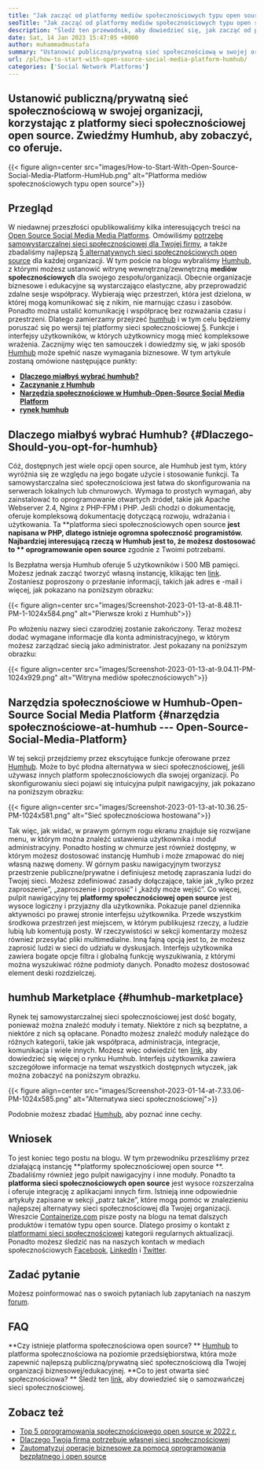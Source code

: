 ```yaml
---
title: "Jak zacząć od platformy mediów społecznościowych typu open source | Humhub" 
seoTitle: "Jak zacząć od platformy mediów społecznościowych typu open source | Humhub" 
description: "Śledź ten przewodnik, aby dowiedzieć się, jak zacząć od platformy społecznościowej open source. Oferuje bogatą pulpit nawigacyjny wraz z wieloma funkcjami na poziomie przedsiębiorstwa." 
date: Sat, 14 Jan 2023 15:47:05 +0000
author: muhammadmustafa
summary: "Ustanowić publiczną/prywatną sieć społecznościową w swojej organizacji, korzystając z platformy sieci społecznościowej open source. Zwiedźmy Humhub, aby zobaczyć, co oferuje." 
url: /pl/how-to-start-with-open-source-social-media-platform-humhub/
categories: ['Social Network Platforms']
---
```


## Ustanowić publiczną/prywatną sieć społecznościową w swojej organizacji, korzystając z platformy sieci społecznościowej open source. Zwiedźmy Humhub, aby zobaczyć, co oferuje.

{{< figure align=center src="images/How-to-Start-With-Open-Source-Social-Media-Platform-HumHub.png" alt="Platforma mediów społecznościowych typu open source">}}


## Przegląd
W niedawnej przeszłości opublikowaliśmy kilka interesujących treści na [Open Source Social Media Media Platforms][1]. Omówiliśmy [potrzebę samowystarczalnej sieci społecznościowej dla Twojej firmy][2], a także zbadaliśmy najlepszą [5 alternatywnych sieci społecznościowych open source][3] dla każdej organizacji. W tym poście na blogu wybraliśmy [Humhub][4], z którymi możesz ustanowić witrynę wewnętrzną/zewnętrzną **mediów społecznościowych**  dla swojego zespołu/organizacji. Obecnie organizacje biznesowe i edukacyjne są wystarczająco elastyczne, aby przeprowadzić zdalne sesje współpracy. Wybierają więc przestrzeń, która jest dzielona, ​​w której mogą komunikować się z nikim, nie marnując czasu i zasobów. Ponadto można ustalić komunikację i współpracę bez rozważania czasu i przestrzeni.
Dlatego zamierzamy przejrzeć [humhub][4] i w tym celu będziemy poruszać się po wersji tej platformy sieci społecznościowej [5]. Funkcje i interfejsy użytkowników, w których użytkownicy mogą mieć kompleksowe wrażenia. Zacznijmy więc ten samouczek i dowiedzmy się, w jaki sposób [Humhub][4] może spełnić nasze wymagania biznesowe.
W tym artykule zostaną omówione następujące punkty:
  * **[Dlaczego miałbyś wybrać humhub?][6]**
  * **[Zaczynanie z Humhub][7]**
  * **[Narzędzia społecznościowe w Humhub-Open-Source Social Media Platform][8]**
  * **[rynek humhub][9]**

## Dlaczego miałbyś wybrać Humhub?   {#Dlaczego-Should-you-opt-for-humhub}
Cóż, dostępnych jest wiele opcji open source, ale Humhub jest tym, który wyróżnia się ze względu na jego bogate użycie i stosowanie funkcji. Ta samowystarczalna sieć społecznościowa jest łatwa do skonfigurowania na serwerach lokalnych lub chmurowych. Wymaga to prostych wymagań, aby zainstalować to oprogramowanie otwartych źródeł, takie jak Apache Webserver 2.4, Nginx z PHP-FPM i PHP. Jeśli chodzi o dokumentację, oferuje kompleksową dokumentację dotyczącą rozwoju, wdrażania i użytkowania.
Ta **platforma sieci społecznościowych open source  **jest napisana w PHP, dlatego istnieje ogromna społeczność programistów. Najbardziej interesującą rzeczą w Humhub jest to, że możesz dostosować to **  oprogramowanie open source**  zgodnie z Twoimi potrzebami.

Is
Bezpłatna wersja Humhub oferuje 5 użytkowników i 500 MB pamięci. Możesz jednak zacząć tworzyć własną instancję, klikając ten [link][5]. Zostaniesz poproszony o przesłanie informacji, takich jak adres e -mail i więcej, jak pokazano na poniższym obrazku:

{{< figure align=center src="images/Screenshot-2023-01-13-at-8.48.11-PM-1-1024x584.png" alt="Pierwsze kroki z Humhub">}}

Po włożeniu nazwy sieci czarodziej zostanie zakończony. Teraz możesz dodać wymagane informacje dla konta administracyjnego, w którym możesz zarządzać siecią jako administrator. Jest pokazany na poniższym obrazku:

{{< figure align=center src="images/Screenshot-2023-01-13-at-9.04.11-PM-1024x929.png" alt="Witryna mediów społecznościowych">}}


## Narzędzia społecznościowe w Humhub-Open-Source Social Media Platform   {#narzędzia społecznościowe-at-humhub --- Open-Source-Social-Media-Platform}
W tej sekcji przejdziemy przez ekscytujące funkcje oferowane przez [Humhub][4]. Może to być płodna alternatywa w sieci społecznościowej, jeśli używasz innych platform społecznościowych dla swojej organizacji.
Po skonfigurowaniu sieci pojawi się intuicyjna pulpit nawigacyjny, jak pokazano na poniższym obrazku:

{{< figure align=center src="images/Screenshot-2023-01-13-at-10.36.25-PM-1024x581.png" alt="Sieć społecznościowa hostowana">}}

Tak więc, jak widać, w prawym górnym rogu ekranu znajduje się rozwijane menu, w którym można znaleźć ustawienia użytkownika i moduł administracyjny. Ponadto hosting w chmurze jest również dostępny, w którym możesz dostosować instancję Humhub i może zmapować do niej własną nazwę domeny. W górnym pasku nawigacyjnym tworzysz przestrzenie publiczne/prywatne i definiujesz metodę zapraszania ludzi do Twojej sieci. Możesz zdefiniować zasady dołączające, takie jak „tylko przez zaproszenie”, „zaproszenie i poprosić” i „każdy może wejść”.
Co więcej, pulpit nawigacyjny tej **platformy społecznościowej open source**  jest wysoce logiczny i przyjazny dla użytkownika. Pokazuje panel dziennika aktywności po prawej stronie interfejsu użytkownika. Przede wszystkim środkowa przestrzeń jest miejscem, w którym publikujesz rzeczy, a ludzie lubią lub komentują posty. W rzeczywistości w sekcji komentarzy możesz również przesyłać pliki multimedialne. Inną fajną opcją jest to, że możesz zaprosić ludzi w sieci do udziału w dyskusjach. Interfejs użytkownika zawiera bogate opcje filtra i globalną funkcję wyszukiwania, z którymi można wyszukiwać różne podmioty danych. Ponadto możesz dostosować element deski rozdzielczej.

## humhub Marketplace   {#humhub-marketplace}
Rynek tej samowystarczalnej sieci społecznościowej jest dość bogaty, ponieważ można znaleźć moduły i tematy. Niektóre z nich są bezpłatne, a niektóre z nich są opłacane. Ponadto możesz znaleźć moduły należące do różnych kategorii, takie jak współpraca, administracja, integracje, komunikacja i wiele innych. Możesz więc odwiedzić ten [link][10], aby dowiedzieć się więcej o rynku Humhub.
Interfejs użytkownika zawiera szczegółowe informacje na temat wszystkich dostępnych wtyczek, jak można zobaczyć na poniższym obrazku.

{{< figure align=center src="images/Screenshot-2023-01-14-at-7.33.06-PM-1024x585.png" alt="Alternatywa sieci społecznościowej">}}

Podobnie możesz zbadać [Humhub][4], aby poznać inne cechy.

## Wniosek
To jest koniec tego postu na blogu. W tym przewodniku przeszliśmy przez działającą instancję **platformy społecznościowej open source **. Zbadaliśmy również jego pulpit nawigacyjny i inne moduły. Ponadto ta  **platforma sieci społecznościowych open source**   jest wysoce rozszerzalna i oferuje integrację z aplikacjami innych firm. Istnieją inne odpowiednie artykuły zapisane w sekcji „patrz także”, które mogą pomóc w znalezieniu najlepszej alternatywy sieci społecznościowej dla Twojej organizacji.
Wreszcie [Containerize.com][11] pisze posty na blogu na temat dalszych produktów i tematów typu open source. Dlatego prosimy o kontakt z [][12][platformami sieci społecznościowej][1] kategorii regularnych aktualizacji. Ponadto możesz śledzić nas na naszych kontach w mediach społecznościowych [Facebook][13], [LinkedIn][14] i [Twitter][15].

## Zadać pytanie
Możesz poinformować nas o swoich pytaniach lub zapytaniach na naszym [forum][16].

## FAQ
**Czy istnieje platforma społecznościowa open source? **
[Humhub][4] to platforma społecznościowa na poziomie przedsiębiorstwa, która może zapewnić najlepszą publiczną/prywatną sieć społecznościową dla Twojej organizacji biznesowej/edukacyjnej.
**Co to jest otwarta sieć społecznościowa? **
Śledź ten [link][6], aby dowiedzieć się o samozwańczej sieci społecznościowej.

## Zobacz też
  * [Top 5 oprogramowania społecznościowego open source w 2022 r.][3]
  * [Dlaczego Twoja firma potrzebuje własnej sieci społecznościowej][17]
  * [Zautomatyzuj operacje biznesowe za pomocą oprogramowania bezpłatnego i open source][18]

  
[1]: https://products.containerize.com/social-network-platforms/
[2]: https://blog.containerize.com/social-network-platforms/why-your-business-needs-a-self-hosted-social-network/
[3]: https://blog.containerize.com/social-network-platforms/top-5-open-source-social-networking-software-in-2022/
[4]: https://products.containerize.com/social-network-platforms/humhub/
[5]: https://saas.humhub.com/en/create
[6]: #Why-should-you-opt-for-HumHub
[7]: #Getting-started-with-HumHub
[8]: #Social-tools-at-HumHub---Open-Source-Social-Media-Platform
[9]: #HumHub-marketplace
[10]: https://marketplace.humhub.com/
[11]: https://www.containerize.com/
[12]: https://products.containerize.com/marketing-automation/
[13]: https://web.facebook.com/containerize
[14]: https://www.linkedin.com/company/containerize/
[15]: https://twitter.com/containerize_co
[16]: https://forum.containerize.com/
[17]: //blog.containerize.com/2021/10/07/why-your-business-needs-a-self-hosted-social-network/
[18]: https://blog.containerize.com/blogging/automate-business-operations-using-open-source-software/
